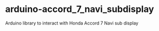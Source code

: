# arduino-accord_7_navi_subdisplay
Arduino library to interact with Honda Accord 7 Navi sub display
